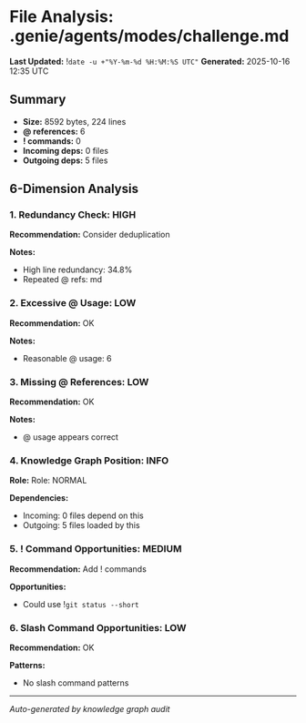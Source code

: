 # File Analysis: .genie/agents/modes/challenge.md
**Last Updated:** !`date -u +"%Y-%m-%d %H:%M:%S UTC"`
**Generated:** 2025-10-16 12:35 UTC

## Summary

- **Size:** 8592 bytes, 224 lines
- **@ references:** 6
- **! commands:** 0
- **Incoming deps:** 0 files
- **Outgoing deps:** 5 files

## 6-Dimension Analysis

### 1. Redundancy Check: HIGH

**Recommendation:** Consider deduplication

**Notes:**
- High line redundancy: 34.8%
- Repeated @ refs: md

### 2. Excessive @ Usage: LOW

**Recommendation:** OK

**Notes:**
- Reasonable @ usage: 6

### 3. Missing @ References: LOW

**Recommendation:** OK

**Notes:**
- @ usage appears correct

### 4. Knowledge Graph Position: INFO

**Role:** Role: NORMAL

**Dependencies:**
- Incoming: 0 files depend on this
- Outgoing: 5 files loaded by this

### 5. ! Command Opportunities: MEDIUM

**Recommendation:** Add ! commands

**Opportunities:**
- Could use !`git status --short`

### 6. Slash Command Opportunities: LOW

**Recommendation:** OK

**Patterns:**
- No slash command patterns

---

*Auto-generated by knowledge graph audit*
